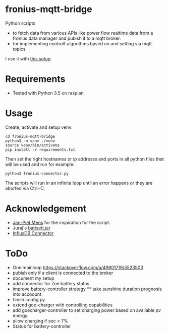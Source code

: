 # fronius-mqtt-bridge

Python scripts
* to fetch data from various APIs like power flow realtime data from a fronius data manager and pubish it to a mqtt broker.
* for implementing controll-algorithms based on and setting via mqtt topics

I use it with [this setup](doc/setup.md).

# Requirements
* Tested with Python 3.5 on raspian

# Usage
Create, activate and setup venv:

```
cd fronius-mqtt-bridge
python3 -m venv ./venv
source venv/bin/activate
pip install -r requirements.txt
```

Then set the right hostnames or ip addresss and ports in all python files that will be used and run for example:

```
python3 fronius-connector.py
```

The scripts will run in an infinite loop until an error happens or they are aborted via Ctrl+C.

# Acknowledgement
* [Jan-Piet Mens](https://jpmens.net/2013/03/10/visualizing-energy-consumption-with-mqtt/) for the inspiration for the script.
* Juraj's [battsett.jar](https://github.com/jandrassy/battsett)
* [InfluxDB Connector](https://thingsmatic.com/2017/03/02/influxdb-and-grafana-for-sensor-time-series/)

# ToDo

* One mainloop https://stackoverflow.com/a/49801719/5523503
* pubish only if a client is connected to the broker
* document my setup
* add connector for Zoe battery status
* improve battery-controller strategy
** take sunshine duration prognosis into accoount
* finish config.py
* extend goe-charger with controlling capabilities
* add goecharger-controller to set charging power based on available pv energy.
* allow charging if soc < 7%
* Status for battery-controller

